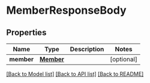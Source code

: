# MemberResponseBody

## Properties
Name | Type | Description | Notes
------------ | ------------- | ------------- | -------------
**member** | [**Member**](Member.md) |  | [optional] 

[[Back to Model list]](../README.md#documentation-for-models) [[Back to API list]](../README.md#documentation-for-api-endpoints) [[Back to README]](../README.md)


